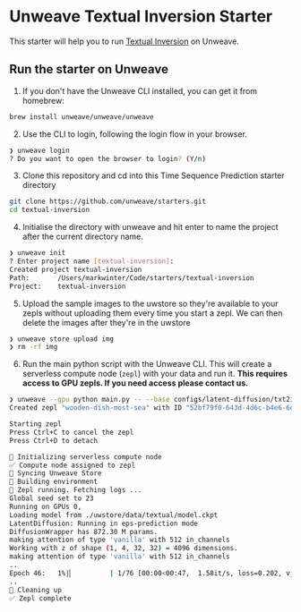 # Unweave Textual Inversion Starter

This starter will help you to run [Textual Inversion](https://github.com/rinongal/textual_inversion) on Unweave.

## Run the starter on Unweave

1. If you don't have the Unweave CLI installed, you can get it from homebrew:

```bash
brew install unweave/unweave/unweave
````

2. Use the CLI to login, following the login flow in your browser.

```bash
❯ unweave login
? Do you want to open the browser to login? (Y/n)
```

3. Clone this repository and cd into this Time Sequence Prediction starter directory

```bash
git clone https://github.com/unweave/starters.git
cd textual-inversion 
```

4. Initialise the directory with unweave and hit enter to name the project after the current directory name.

```bash
❯ unweave init
? Enter project name [textual-inversion]:
Created project textual-inversion
Path:    	/Users/markwinter/Code/starters/textual-inversion
Project: 	textual-inversion
```

5. Upload the sample images to the uwstore so they're available to your zepls without uploading them every time you start a zepl. We can then delete the images after they're in the uwstore

```bash
❯ unweave store upload img
❯ rm -rf img
```

6. Run the main python script with the Unweave CLI. This will create a serverless compute node (`zepl`) with your data and run it. **This requires access to GPU zepls. If you need access please contact us.**

```bash
❯ unweave --gpu python main.py -- --base configs/latent-diffusion/txt2img-1p4B-finetune.yaml -t --actual_resume ./uwstore/data/model.ckpt -n test --gpus 0, --data_root ./uwstore/data/img --init_word sculpture --no-test --logdir ./uwstore/output
Created zepl "wooden-dish-most-sea" with ID "52bf79f0-643d-4d6c-b4e6-6ecbef3c9315"

Starting zepl
Press Ctrl+C to cancel the zepl
Press Ctrl+D to detach

🔄 Initializing serverless compute node
✅ Compute node assigned to zepl
🔄 Syncing Unweave Store
🔄 Building environment
🚀 Zepl running. Fetching logs ...
Global seed set to 23
Running on GPUs 0,
Loading model from ./uwstore/data/textual/model.ckpt
LatentDiffusion: Running in eps-prediction mode
DiffusionWrapper has 872.30 M params.
making attention of type 'vanilla' with 512 in_channels
Working with z of shape (1, 4, 32, 32) = 4096 dimensions.
making attention of type 'vanilla' with 512 in_channels
..
Epoch 46:   1%|▏         | 1/76 [00:00<00:47,  1.58it/s, loss=0.202, v_num=0, train/loss_simple_step=0.167, train/loss_vlb_step=0.000563, train/loss_step=0.167, global_step=3449.0, train/Epoch 46:   1%|▏         | 1/76 [00:00<00:47,  1.58it/s, loss=0.21, v_num=0, train/loss_simple_step=0.257, train/loss_vlb_step=0.0568, train/loss_step=0.257, global_step=3450.0, train/losEpoch 46:   3%|▎         | 2/76 [00:00<00:35,  2.08it/s, loss=0.21, v_num=0, train/loss_simple_step=0.257, train/loss_vlb_step=0.0568, train/loss_step=0.257, global_step=3450.0, train/losEpoch 46:   3%|▎         | 2/76 [00:00<00:35,  2.08it/s, loss=0.201, v_num=0, train/loss_simple_step=0.115, train/loss_vlb_step=0.00043, train/loss_step=0.115, global_step=3451.0, train/lEpoch 46:   4%|▍         | 3/76 [00:01<00:31,  2.33it/s, loss=0.201, v_num=0, train/loss_simple_step=0.115, train/loss_vlb_step=0.00043, train/loss_step=0.115, global_step=3451.0, train/lEpoch 46:   4%|▍         | 3/76 [00:01<00:31,  2.33it/s, loss=0.196, v_num=0, train/loss_simple_step=0.120, train/loss_vlb_step=0.000615, train/loss_step=0.120, global_step=3452.0, train/Epoch 46:   5%|▌         | 4/76 [00:01<00:29,  2.47it/s, loss=0.196, v_num=0, train/loss_simple_step=0.120, train/loss_vlb_step=0.000615, train/loss_step=0.120, global_step=3452.0, train/Epoch 46:   5%|▌         | 4/76 [00:01<00:29,  2.47it/s, loss=0.186, v_num=0, train/loss_simple_step=0.163, train/loss_vlb_step=0.000609, train/loss_step=0.163, global_step=3453.0, train/Epoch 46:   7%|▋         | 5/76 [00:01<00:27,  2.56it/s, loss=0.186, v_num=0, train/loss_simple_step=0.163, train/loss_vlb_step=0.000609, train/loss_step=0.163, global_step=3453.0, train/Epoch 46:   7%|▋         | 5/76 [00:01<00:27,  2.56it/s, loss=0.198, v_num=0, train/loss_simple_step=0.359, train/loss_vlb_step=0.00504, train/loss_step=0.359, global_step=3454.0, train/lEpoch 46:   8%|▊         | 6/76 [00:02<00:26,  2.63it/s, loss=0.198, v_num=0, train/loss_simple_step=0.359, train/loss_vlb_step=0.00504, train/loss_step=0.359, global_step=3454.0, train/lEpoch 46:   8%|▊         | 6/76 [00:02<00:26,  2.62it/s, loss=0.199, v_num=0, train/loss_simple_step=0.282, train/loss_vlb_step=0.00227, train/loss_step=0.282, global_step=3455.0, train/lEpoch 46:   9%|▉         | 7/76 [00:02<00:25,  2.68it/s, loss=0.199, v_num=0, train/loss_simple_step=0.282, train/loss_vlb_step=0.00227, train/loss_step=0.282, global_step=3455.0, train/lEpoch 46:   9%|▉         | 7/76 [00:02<00:25,  2.68it/s, loss=0.208, v_num=0, train/loss_simple_step=0.348, train/loss_vlb_step=0.00496, train/loss_step=0.348, global_step=3456.0, train/lEpoch 46:  11%|█         | 8/76 [00:02<00:25,  2.72it/s, loss=0.208, v_num=0, train/loss_simple_step=0.348, train/loss_vlb_step=0.00496, train/loss_step=0.348, global_step=3456.0, train/lEpoch 46:  11%|█         | 8/76 [00:02<00:25,  2.72it/s, loss=0.208, v_num=0, train/loss_simple_step=0.174, train/loss_vlb_step=0.000594, train/loss_step=0.174, global_step=3457.0, train/Epoch 46:  12%|█▏        | 9/76 [00:03<00:24,  2.75it/s, loss=0.208, v_num=0, train/loss_simple_step=0.174, train/loss_vlb_step=0.000594, train/loss_step=0.174, global_step=3457.0, train/Epoch 46:  12%|█▏        | 9/76 [00:03<00:24,  2.75it/s, loss=0.201, v_num=0, train/loss_simple_step=0.0818, train/loss_vlb_step=0.000285, train/loss_step=0.0818, global_step=3458.0, traiEpoch 46:  13%|█▎        | 10/76 [00:03<00:23,  2.77it/s, loss=0.201, v_num=0, train/loss_simple_step=0.0818, train/loss_vlb_step=0.000285, train/loss_step=0.0818, global_step=3458.0, traEpoch 46:  13%|█▎        | 10/76 [00:03<00:23,  2.77it/s, loss=0.218, v_num=0, train/loss_simple_step=0.475, train/loss_vlb_step=0.00408, train/loss_step=0.475, global_step=3459.0, train/Epoch 46:  14%|█▍        | 11/76 [00:03<00:23,  2.79it/s, loss=0.218, v_num=0, train/loss_simple_step=0.475, train/loss_vlb_step=0.00408, train/loss_step=0.475, global_step=3459.0, train/Epoch 46:  14%|█▍        | 11/76 [00:03<00:23,  2.79it/s, loss=0.218, v_num=0, train/loss_simple_step=0.213, train/loss_vlb_step=0.000999, train/loss_step=0.213, global_step=3460.0, train
..
🧹 Cleaning up
✅ Zepl complete
```

